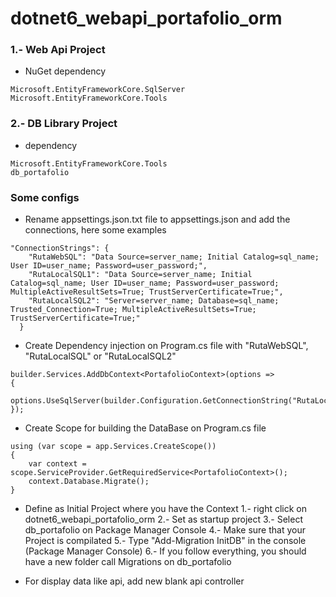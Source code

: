 # dotnet6_webapi_portafolio_orm

### 1.- Web Api Project
* NuGet dependency 
```
Microsoft.EntityFrameworkCore.SqlServer
Microsoft.EntityFrameworkCore.Tools
```

### 2.- DB Library Project
* dependency 
```
Microsoft.EntityFrameworkCore.Tools
db_portafolio
```

### Some configs

* Rename appsettings.json.txt file to appsettings.json and add the connections, here some examples
```
"ConnectionStrings": {
    "RutaWebSQL": "Data Source=server_name; Initial Catalog=sql_name; User ID=user_name; Password=user_password;",
    "RutaLocalSQL1": "Data Source=server_name; Initial Catalog=sql_name; User ID=user_name; Password=user_password; MultipleActiveResultSets=True; TrustServerCertificate=True;",
    "RutaLocalSQL2": "Server=server_name; Database=sql_name; Trusted_Connection=True; MultipleActiveResultSets=True; TrustServerCertificate=True;"
  }
```

* Create Dependency injection on Program.cs file with "RutaWebSQL", "RutaLocalSQL" or "RutaLocalSQL2"
```
builder.Services.AddDbContext<PortafolioContext>(options =>
{
    options.UseSqlServer(builder.Configuration.GetConnectionString("RutaLocalSQL"));
});
```

* Create Scope for building the DataBase on Program.cs file
```
using (var scope = app.Services.CreateScope())
{
    var context = scope.ServiceProvider.GetRequiredService<PortafolioContext>();
    context.Database.Migrate();
}
```

* Define as Initial Project where you have the Context
1.- right click on dotnet6_webapi_portafolio_orm
2.- Set as startup project
3.- Select db_portafolio on Package Manager Console
4.- Make sure that your Project is compilated
5.- Type "Add-Migration InitDB" in the console (Package Manager Console)
6.- If you follow everything, you should have a new folder call Migrations on db_portafolio

* For display data like api, add new blank api controller
